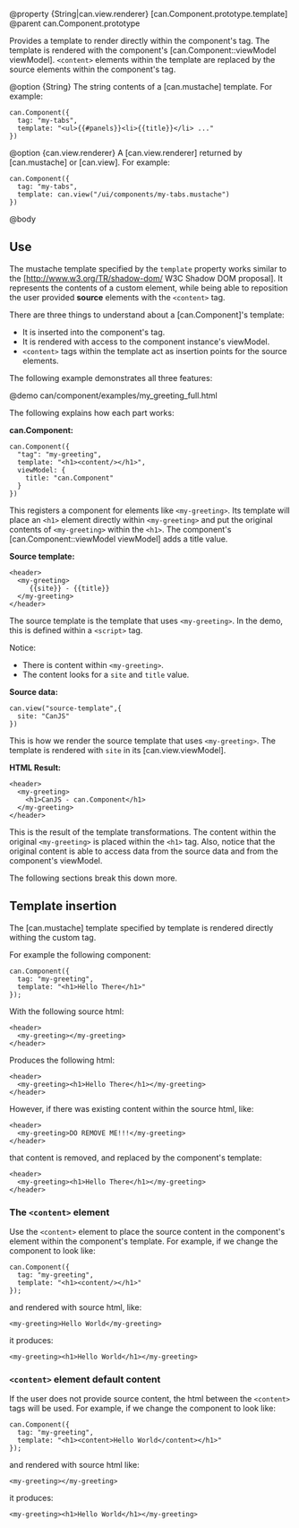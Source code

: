 @property {String|can.view.renderer} [can.Component.prototype.template]
@parent can.Component.prototype

Provides a template to render directly within the component's tag. The template is rendered with the
component's [can.Component::viewModel viewModel].  `<content>` elements within the template are replaced by
the source elements within the component's tag.

@option {String} The string contents of a [can.mustache] template.  For example:

    can.Component({
      tag: "my-tabs",
      template: "<ul>{{#panels}}<li>{{title}}</li> ..."
    })

@option {can.view.renderer} A [can.view.renderer] returned by [can.mustache] or 
[can.view]. For example:

    can.Component({
      tag: "my-tabs",
      template: can.view("/ui/components/my-tabs.mustache")
    })

@body


## Use

The mustache template specified by the `template` property works similar to 
the [http://www.w3.org/TR/shadow-dom/ W3C Shadow DOM proposal]. It represents the contents
of a custom element, while being able to reposition the user provided __source__ elements
with the `<content>` tag.

There are three things to understand about a [can.Component]'s template:

 - It is inserted into the component's tag.
 - It is rendered with access to the component instance's viewModel.
 - `<content>` tags within the template act as insertion points for the source elements.

The following example demonstrates all three features:

@demo can/component/examples/my_greeting_full.html

The following explains how each part works:

__can.Component:__

    can.Component({
      "tag": "my-greeting",
      template: "<h1><content/></h1>",
      viewModel: {
        title: "can.Component"
      }
    })

This registers a component for elements like `<my-greeting>`. Its template
will place an `<h1>` element directly within `<my-greeting>` and put
the original contents of `<my-greeting>` within the `<h1>`. The component's
[can.Component::viewModel viewModel] adds a title value.

__Source template:__

    <header>
      <my-greeting>
         {{site}} - {{title}}
      </my-greeting>
    </header>

The source template is the template that 
uses `<my-greeting>`.  In the demo, this is defined within a `<script>` 
tag.

Notice:

 - There is content within `<my-greeting>`.
 - The content looks for a `site` and `title` value.

__Source data:__

    can.view("source-template",{
      site: "CanJS"
    })

This is how we render the source template that uses `<my-greeting>`. The template is rendered with `site` in its 
[can.view.viewModel].

__HTML Result:__

    <header>
      <my-greeting>
        <h1>CanJS - can.Component</h1>
      </my-greeting>
    </header>

This is the result of the template transformations.  The
content within the original `<my-greeting>` is placed within the `<h1>` 
tag.  Also, notice that the original content is able to access data from
the source data and from the component's viewModel.
 
The following sections break this down more.


## Template insertion

The [can.mustache] template specified by template is rendered directly withing the custom tag.

For example the following component:

    can.Component({
      tag: "my-greeting",
      template: "<h1>Hello There</h1>"
    });

With the following source html:

    <header>
      <my-greeting></my-greeting>
    </header>

Produces the following html:

    <header>
      <my-greeting><h1>Hello There</h1></my-greeting>
    </header>

However, if there was existing content within the source html, like:

    <header>
      <my-greeting>DO REMOVE ME!!!</my-greeting>
    </header>

that content is removed, and replaced by the component's template:

    <header>
      <my-greeting><h1>Hello There</h1></my-greeting>
    </header>

### The `<content>` element

Use the `<content>` element to place the source content in the 
component's element within the component's 
template. For example, if we change the component to look like:

    can.Component({
      tag: "my-greeting",
      template: "<h1><content/></h1>"
    });

and rendered with source html, like:

    <my-greeting>Hello World</my-greeting>

it produces:

    <my-greeting><h1>Hello World</h1></my-greeting>

### `<content>` element default content

If the user does not provide source content, the html 
between the `<content>` tags will be used. For example, if we 
change the component to look like:

    can.Component({
      tag: "my-greeting",
      template: "<h1><content>Hello World</content></h1>"
    });

and rendered with source html like:

    <my-greeting></my-greeting>

it produces:

    <my-greeting><h1>Hello World</h1></my-greeting>

